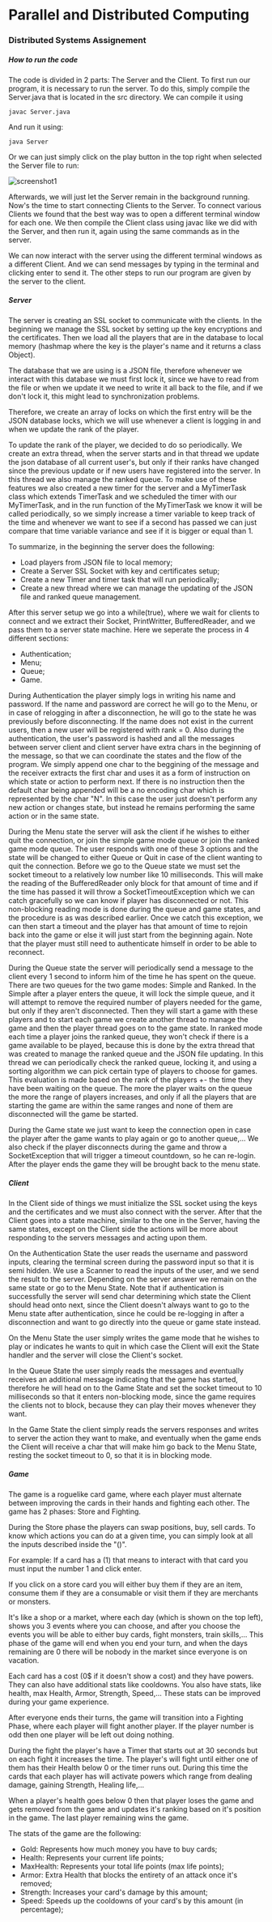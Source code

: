 # Parallel and Distributed Computing

### Distributed Systems Assignement

##### How to run the code

The code is divided in 2 parts: The Server and the Client. To first run our program, it is necessary to run the server. To do this,
simply compile the Server.java that is located in the src directory. We can compile it using 

```
javac Server.java
```

And run it using:

```
java Server
```

Or we can just simply click on the play button in the top right when selected the Server file to run:

![screenshot1](https://cdn.discordapp.com/attachments/1097249303975706677/1237878852966023199/image.png?ex=663d4005&is=663bee85&hm=6ec21ea74082d59bb4be6ca694d2bf13189dfee7d7976cd54c55529d14ca6678&)

Afterwards, we will just let the Server remain in the background running. Now's the time to 
start connecting Clients to the Server. To connect various Clients we found that the best way was to open a different terminal window for each one.
We then compile the Client class using javac like we did with the Server, and then run it, again using the same commands as in the server.


We can now interact with the server using the different terminal windows as a different Client. And we can send messages by typing in the terminal and clicking enter to send it.
The other steps to run our program are given by the server to the client. 

##### Server

The server is creating an SSL socket to communicate with the clients. In the beginning we manage the SSL socket by setting up
the key encryptions and the certificates. Then we load all the players that are in the database to local memory (hashmap where the key is the player's name and it returns a class Object).

The database that we are using is a JSON file, therefore whenever we interact with this database we must first lock it, since we have to read from the file or when we update it we need to write it all back to the file, and if we
don't lock it, this might lead to synchronization problems.

Therefore, we create an array of locks on which the first entry will be the JSON database locks, which we will use whenever a client is logging in
and when we update the rank of the player. 

To update the rank of the player, we decided to do so periodically. We create an extra thread, when the server starts and in that thread we update the json database of all current user's, but only if their
ranks have changed since the previous update or if new users have registered into the server. In this thread we also manage the ranked queue. To make use of these features
we also created a new timer for the server and a MyTimerTask class which extends TimerTask and we scheduled the timer with our MyTimerTask, and in the run function of the MyTimerTask we know it will be called periodically,
so we simply increase a timer variable to keep track of the time and whenever we want to see if a second has passed we can just compare that time variable variance and see if it is bigger or equal than 1.

To summarize, in the beginning the server does the following:

- Load players from JSON file to local memory;
- Create a Server SSL Socket with key and certificates setup;
- Create a new Timer and timer task that will run periodically;
- Create a new thread where we can manage the updating of the JSON file and ranked queue management.

After this server setup we go into a while(true), where we wait for clients to connect and we extract their Socket, PrintWritter, BufferedReader, and 
we pass them to a server state machine. Here we seperate the process in 4 different sections:

- Authentication;
- Menu;
- Queue;
- Game.

During Authentication the player simply logs in writing his name and password. If the name and password are correct he will go to the Menu, 
or in case of relogging in after a disconnection, he will go to the state he was previously before disconnecting. If the name does not exist in the current users, then a new user will be registered with rank = 0.
Also during the authentication, the user's password is hashed and all the messages between server client and client server have extra chars in the beginning of the message, so that we can coordinate
the states and the flow of the program. We simply append one char to the beggining of the message and the receiver extracts the first char and uses it as a form of instruction on which state or action to perform next.
If there is no instruction then the default char being appended will be a no encoding char which is represented by the char "N". In this case the user just doesn't perform any new action or changes state, but instead he
remains performing the same action or in the same state.

During the Menu state the server will ask the client if he wishes to either quit the connection, or join the simple game mode queue or join the ranked game mode queue.
The user responds with one of these 3 options and the state will be changed to either Queue or Quit in case of the client wanting to quit the connection.
Before we go to the Queue state we must set the socket timeout to a relatively low number like 10 milliseconds.
This will make the reading of the BufferedReader only block for that amount of time and if the time has passed it will throw a SocketTimeoutException which we can catch gracefully so we can know if player has disconnected or not.
This non-blocking reading mode is done during the queue and game states, and the procedure is as was described earlier. Once we catch this exception, we can then 
start a timeout and the player has that amount of time to rejoin back into the game or else it will just start from the beginning again.
Note that the player must still need to authenticate himself in order to be able to reconnect.

During the Queue state the server will periodically send a message to the client every 1 second to inform him of the time he has spent on the queue.
There are two queues for the two game modes: Simple and Ranked. In the Simple after a player enters the queue, it will lock the simple queue, and it will attempt to remove 
the required number of players needed for the game, but only if they aren't disconnected. Then they will start a game with these players and to start each game we create another thread to manage the game and then the player thread goes on to the game state.
In ranked mode each time a player joins the ranked queue, they won't check if there is a game available to be played, because this is done by the extra thread that was created to manage the ranked queue and the JSON file updating.
In this thread we can periodically check the ranked queue, locking it, and using a sorting algorithm we can pick certain type of players to choose for games. This evaluation is made based on the rank of the players +- the time they have been waiting on the queue.
The more the player waits on the queue the more the range of players increases, and only if all the players that are starting the game are within the same ranges and none of them are disconnected will the game be started.

During the Game state we just want to keep the connection open in case the player after the game wants to play again or go to another queue,... We also check if the player disconnects during the game and throw a SocketException that will trigger a timeout countdown, so he can re-login.
After the player ends the game they will be brought back to the menu state.

##### Client

In the Client side of things we must initialize the SSL socket using the keys and the certificates and we must also connect with the server. 
After that the Client goes into a state machine, similar to the one in the Server, having the same states, except on the Client side the actions will be more about responding to the servers messages and acting upon them.

On the Authentication State the user reads the username and password inputs, clearing the terminal screen during the password input so that it is semi hidden.
We use a Scanner to read the inputs of the user, and we send the result to the server. Depending on the server answer we remain on the same state or go to the Menu State.
Note that if authentication is successfully the server will send char determining which state the Client should head onto next, since the Client doesn't always want to go to the Menu state after authentication, since he could be re-logging in after a disconnection and want to go directly into the queue or game state instead.

On the Menu State the user simply writes the game mode that he wishes to play or indicates he wants to quit in which case the Client will exit the State handler and the server will close the Client's socket.

In the Queue State the user simply reads the messages and eventually receives an additional message indicating that the game has started, therefore he will head on to the Game State and set the socket timeout to 10 milliseconds so that it enters non-blocking mode, since 
the game requires the clients not to block, because they can play their moves whenever they want.

In the Game State the client simply reads the servers responses and writes to server the action they want to make, and eventually when the game ends the Client will receive a char that will make him go back to the Menu State, resting the socket timeout to 0, so that it is in blocking mode.

##### Game

The game is a roguelike card game, where each player must alternate between improving the cards in their hands and fighting each other.
The game has 2 phases: Store and Fighting.

During the Store phase the players can swap positions, buy, sell cards. To know which actions you can do at a given time, you can simply look at all the inputs described inside the "()".

For example: If a card has a (1) that means to interact with that card you must input the number 1 and click enter.

If you click on a store card you will either buy them if they are an item, consume them if they are a consumable or visit them if they are merchants or monsters.

It's like a shop or a market, where each day (which is shown on the top left), shows you 3 events where you can choose, and after you choose the events you will be able to either buy cards, fight monsters, train skills,...
This phase of the game will end when you end your turn, and when the days remaining are 0 there will be nobody in the market since everyone is on vacation.

Each card has a cost (0$ if it doesn't show a cost) and they have powers. They can also have additional stats like cooldowns.
You also have stats, like health, max Health, Armor, Strength, Speed,... These stats can be improved during your game experience.

After everyone ends their turns, the game will transition into a Fighting Phase, where each player will fight another player. If the player number is odd then one player will be left out doing nothing.

During the fight the player's have a Timer that starts out at 30 seconds but on each fight it increases the time. The player's will fight until either one of them has their Health below 0 or the timer runs out.
During this time the cards that each player has will activate powers which range from dealing damage, gaining Strength, Healing life,...

When a player's health goes below 0 then that player loses the game and gets removed from the game and updates it's ranking based on it's position in the game. The last player remaining wins the game.

The stats of the game are the following:

- Gold: Represents how much money you have to buy cards;
- Health: Represents your current life points;
- MaxHealth: Represents your total life points (max life points);
- Armor: Extra Health that blocks the entirety of an attack once it's removed;
- Strength: Increases your card's damage by this amount;
- Speed: Speeds up the cooldowns of your card's by this amount (in percentage);


